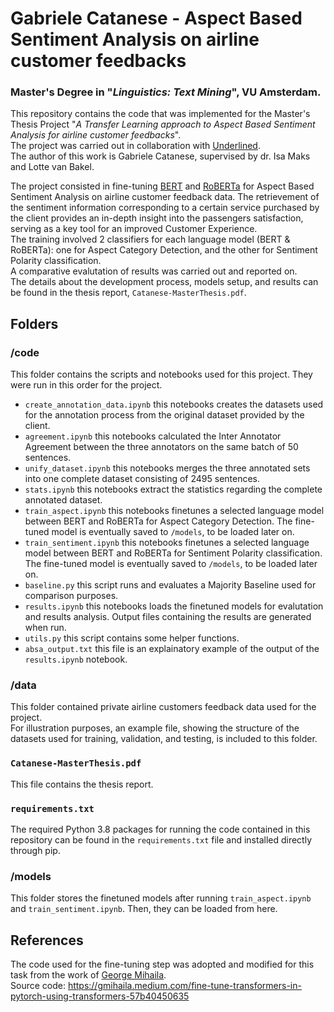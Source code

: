 # Gabriele Catanese - Aspect Based Sentiment Analysis on airline customer feedbacks
### Master's Degree in "*Linguistics: Text Mining*", VU Amsterdam.
This repository contains the code that was implemented for the Master's Thesis Project "*A Transfer Learning approach to Aspect Based Sentiment Analysis for airline customer feedbacks*".\
The project was carried out in collaboration with [Underlined](https://underlined.nl/).\
The author of this work is Gabriele Catanese, supervised by dr. Isa Maks and Lotte van Bakel.



The project consisted in fine-tuning [BERT](https://huggingface.co/bert-base-uncased) and [RoBERTa](https://huggingface.co/roberta-base) for Aspect Based Sentiment Analysis on airline customer feedback data. The retrievement of the sentiment information corresponding to a certain service purchased by the client provides an in-depth insight into the passengers satisfaction, serving as a key tool for an improved Customer Experience.\
The training involved 2 classifiers for each language model (BERT & RoBERTa): one for Aspect Category Detection, and the other for Sentiment Polarity classification.\
A comparative evalutation of results was carried out and reported on.\
The details about the development process, models setup, and results can be found in the thesis report, `Catanese-MasterThesis.pdf`.



## Folders
### /code
This folder contains the scripts and notebooks used for this project. They were run in this order for the project.

* `create_annotation_data.ipynb` this notebooks creates the datasets used for the annotation process from the original dataset provided by the client.
* `agreement.ipynb` this notebooks calculated the Inter Annotator Agreement between the three annotators on the same batch of 50 sentences.
* `unify_dataset.ipynb` this notebooks merges the three annotated sets into one complete dataset consisting of 2495 sentences.
* `stats.ipynb` this notebooks extract the statistics regarding the complete annotated dataset.
* `train_aspect.ipynb` this notebooks finetunes a selected language model between BERT and RoBERTa for Aspect Category Detection. The fine-tuned model is eventually saved to `/models`, to be loaded later on.
* `train_sentiment.ipynb` this notebooks finetunes a selected language model between BERT and RoBERTa for Sentiment Polarity classification. The fine-tuned model is eventually saved to `/models`, to be loaded later on.
* `baseline.py` this script runs and evaluates a Majority Baseline used for comparison purposes.
* `results.ipynb` this notebooks loads the finetuned models for evalutation and results analysis. Output files containing the results are generated when run.
* `utils.py` this script contains some helper functions.
* `absa_output.txt` this file is an explainatory example of the output of the `results.ipynb` notebook. 


### /data
This folder contained private airline customers feedback data used for the project.\
For illustration purposes, an example file, showing the structure of the datasets used for training, validation, and testing, is included to this folder.

### `Catanese-MasterThesis.pdf`
This file contains the thesis report.

### `requirements.txt`
The required Python 3.8 packages for running the code contained in this repository can be found in the `requirements.txt` file and installed directly through pip.

### /models
This folder stores the finetuned models after running `train_aspect.ipynb` and `train_sentiment.ipynb`. Then, they can be loaded from here.

## References
The code used for the fine-tuning step was adopted and modified for this task from the work of [George Mihaila](https://github.com/gmihaila).\
Source code: https://gmihaila.medium.com/fine-tune-transformers-in-pytorch-using-transformers-57b40450635
